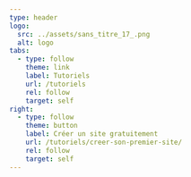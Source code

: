 ```yaml
---
type: header
logo:
  src: ../assets/sans_titre_17_.png
  alt: logo
tabs:
  - type: follow
    theme: link
    label: Tutoriels
    url: /tutoriels
    rel: follow
    target: self
right:
  - type: follow
    theme: button
    label: Créer un site gratuitement
    url: /tutoriels/creer-son-premier-site/
    rel: follow
    target: self
---
```

